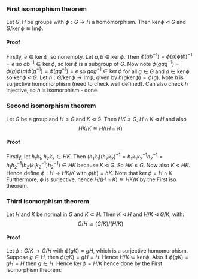### First isomorphism theorem
Let $G,H$ be groups with $\phi :G\to H$ a homomorphism. Then $\ker \phi\triangleleft G$ and $G/\ker\phi \cong \mathrm{Im} \phi$. 
#### Proof
Firstly, $e\in\ker\phi$, so nonempty. Let $a,b\in\ker\phi$. Then $\phi(ab^{-1})=\phi(a)\phi(b)^{-1}=e$ so $ab^{-1}\in\ker\phi$, so $\ker\phi$ is a subgroup of $G$. Now note $\phi(gag^{-1})=\phi(g)\phi(a)\phi(g^{-1})=\phi(gg^{-1})=e$ so $gag^{-1}\in\ker\phi$ for all $g\in G$ and $a\in\ker\phi$ so $\ker\phi\triangleleft G$. 
Let $h:G/\ker\phi\to \mathrm{Im}\phi$, given by $h(g\ker\phi)=\phi(g)$. Note $h$ is surjective homomorphism (need to check well defined). Can also check $h$ injective, so $h$ is isomorphism - done.
### Second isomorphism theorem
Let $G$ be a group and $H\leq G$ and $K\triangleleft G$. Then $HK\leq G$, $H\cap K\triangleleft H$ and also $$HK/K\cong H/(H\cap K)$$
#### Proof
Firstly, let $h_1k_1,h_2k_2\in HK$. Then $(h_1k_1)(h_2k_2)^{-1}=h_1k_1k_2^{-1}h_2^{-1}=h_1h_2^{-1}(h_2(k_1k_2^{-1})h_2^{-1})\in HK$ because $K\triangleleft G$. So $HK\leq G$. Now also $K\triangleleft HK$.
Hence define $\phi:H\to HK/K$ with $\phi(h)=hK$. Note that $\ker \phi=H\cap K$
Furthermore, $\phi$ is surjective, hence $H/(H\cap K)\cong HK/K$ by the First iso theorem.
### Third isomorphism theorem
Let $H$ and $K$ be normal in $G$ and $K\subset H$. Then $K\triangleleft H$ and $H/K\triangleleft G/K$, with:
$$G/H\cong (G/K)/(H/K)$$
#### Proof
Let $\phi:G/K\to G/H$ with $\phi(gK)=gH$, which is a surjective homomorphism. Suppose $g\in H$, then $\phi(gK)=gH=H$. Hence $H/K\subseteq\ker\phi$. Also if $\phi(gK)=gH=H$ then $g\in H$. Hence $\ker\phi=H/K$ hence done by the First isomorphism theorem.
